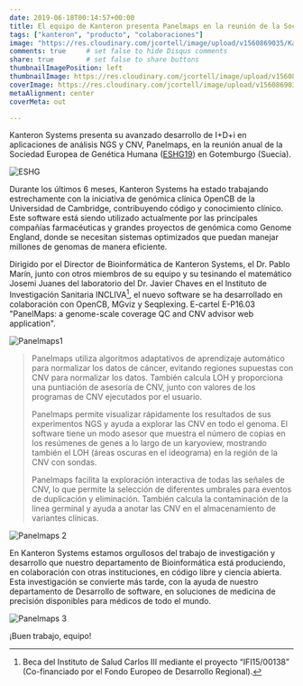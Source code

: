 ```yaml
---
date: 2019-06-18T00:14:57+00:00
title: El equipo de Kanteron presenta Panelmaps en la reunión de la Sociedad Europea de Genética Humana en Suecia
tags: ["kanteron", "producto", "colaboraciones"]
image: "https://res.cloudinary.com/jcortell/image/upload/v1560869035/Kanteron/Panelmaps1.png"
comments: true     # set false to hide Disqus comments
share: true        # set false to share buttons
thumbnailImagePosition: left
thumbnailImage: https://res.cloudinary.com/jcortell/image/upload/v1560869035/Kanteron/Panelmaps1.png
coverImage: https://res.cloudinary.com/jcortell/image/upload/v1560869035/Kanteron/Panelmaps1.png
metaAlignment: center
coverMeta: out

---
```


Kanteron Systems presenta su avanzado desarrollo de I+D+i en aplicaciones de análisis NGS y CNV, Panelmaps, en la reunión anual de la Sociedad Europea de Genética Humana ([ESHG19](https://2019.eshg.org/)) en Gotemburgo (Suecia).

<!--more-->

![ESHG](https://res.cloudinary.com/jcortell/image/upload/v1560869588/Events/ESHG2019.jpg)

Durante los últimos 6 meses, Kanteron Systems ha estado trabajando estrechamente con la iniciativa de genómica clínica OpenCB de la Universidad de Cambridge, contribuyendo código y conocimiento clínico. Este software está siendo utilizado actualmente por las principales compañías farmacéuticas y grandes proyectos de genómica como Genome England, donde se necesitan sistemas optimizados que puedan manejar millones de genomas de manera eficiente.

Dirigido por el Director de Bioinformática de Kanteron Systems, el Dr. Pablo Marín, junto con otros miembros de su equipo y su tesinando el matemático Josemi Juanes del laboratorio del Dr. Javier Chaves en el Instituto de Investigación Sanitaria INCLIVA[^1], el nuevo software se ha desarrollado en colaboración con OpenCB, MGviz y Seqplexing. E-cartel E-P16.03 "PanelMaps: a genome-scale coverage QC and CNV advisor web application".

[^1]: Beca del Instituto de Salud Carlos III mediante el proyecto “IFI15/00138” (Co-financiado por el Fondo Europeo de Desarrollo Regional).

![Panelmaps1](https://res.cloudinary.com/jcortell/image/upload/v1560869035/Kanteron/Panelmaps1.png)

> Panelmaps utiliza algoritmos adaptativos de aprendizaje automático para normalizar los datos de cáncer, evitando regiones supuestas con CNV para normalizar los datos. También calcula LOH y proporciona una puntiación de asesoría de CNV, junto con valores de los programas de CNV ejecutados por el usuario.
>
> Panelmaps permite visualizar rápidamente los resultados de sus experimentos NGS y ayuda a explorar las CNV en todo el genoma. El software tiene un modo asesor que muestra el número de copias en los resúmenes de genes a lo largo de un karyoview, mostrando también el LOH (áreas oscuras en el ideograma) en la región de la CNV con sondas.
>
> Panelmaps facilita la exploración interactiva de todas las señales de CNV, lo que permite la selección de diferentes umbrales para eventos de duplicación y eliminación. También calcula la contaminación de la línea germinal y ayuda a anotar las CNV en el almacenamiento de variantes clínicas.

![Panelmaps 2](https://res.cloudinary.com/jcortell/image/upload/v1560869073/Kanteron/Panelmaps2.png)

En Kanteron Systems estamos orgullosos del trabajo de investigación y desarrollo que nuestro departamento de Bioinformática está produciendo, en colaboración con otras instituciones, en código libre y ciencia abierta. Esta investigación se convierte más tarde, con la ayuda de nuestro departamento de Desarrollo de software, en soluciones de medicina de precisión disponibles para médicos de todo el mundo.

![Panelmaps 3](https://res.cloudinary.com/jcortell/image/upload/v1560869103/Kanteron/Panelmaps3.png)

¡Buen trabajo, equipo!
